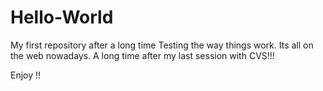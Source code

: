 # Hello-World
My first repository after a long time
Testing the way things work.  Its all on the web nowadays.   A long time after my last session with CVS!!!  

Enjoy !!

